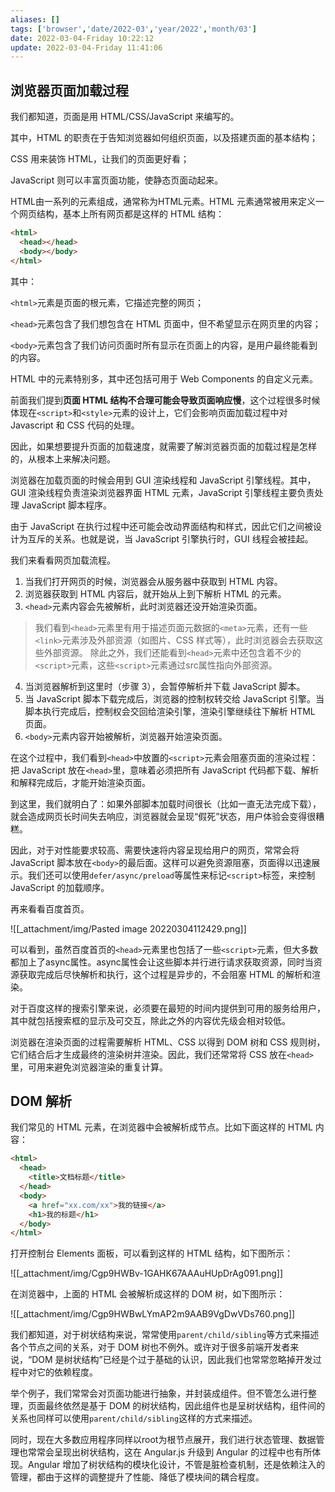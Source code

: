 ```yaml
---
aliases: []
tags: ['browser','date/2022-03','year/2022','month/03']
date: 2022-03-04-Friday 10:22:12
update: 2022-03-04-Friday 11:41:06
---
```


## 浏览器页面加载过程

我们都知道，页面是用 HTML/CSS/JavaScript 来编写的。

其中，HTML 的职责在于告知浏览器如何组织页面，以及搭建页面的基本结构；

CSS 用来装饰 HTML，让我们的页面更好看；

JavaScript 则可以丰富页面功能，使静态页面动起来。

HTML由一系列的元素组成，通常称为HTML元素。HTML 元素通常被用来定义一个网页结构，基本上所有网页都是这样的 HTML 结构：

```html
<html>
  <head></head>
  <body></body>
</html>
```

其中：

`<html>`元素是页面的根元素，它描述完整的网页；

`<head>`元素包含了我们想包含在 HTML 页面中，但不希望显示在网页里的内容；

`<body>`元素包含了我们访问页面时所有显示在页面上的内容，是用户最终能看到的内容。

HTML 中的元素特别多，其中还包括可用于 Web Components 的自定义元素。

前面我们提到**页面 HTML 结构不合理可能会导致页面响应慢**，这个过程很多时候体现在`<script>`和`<style>`元素的设计上，它们会影响页面加载过程中对 Javascript 和 CSS 代码的处理。

因此，如果想要提升页面的加载速度，就需要了解浏览器页面的加载过程是怎样的，从根本上来解决问题。

浏览器在加载页面的时候会用到 GUI 渲染线程和 JavaScript 引擎线程。其中，GUI 渲染线程负责渲染浏览器界面 HTML 元素，JavaScript 引擎线程主要负责处理 JavaScript 脚本程序。

由于 JavaScript 在执行过程中还可能会改动界面结构和样式，因此它们之间被设计为互斥的关系。也就是说，当 JavaScript 引擎执行时，GUI 线程会被挂起。

我们来看看网页加载流程。

1. 当我们打开网页的时候，浏览器会从服务器中获取到 HTML 内容。
2. 浏览器获取到 HTML 内容后，就开始从上到下解析 HTML 的元素。
3. `<head>`元素内容会先被解析，此时浏览器还没开始渲染页面。
>我们看到`<head>`元素里有用于描述页面元数据的`<meta>`元素，还有一些`<link>`元素涉及外部资源（如图片、CSS 样式等），此时浏览器会去获取这些外部资源。
>除此之外，我们还能看到`<head>`元素中还包含着不少的`<script>`元素，这些`<script>`元素通过src属性指向外部资源。
4. 当浏览器解析到这里时（步骤 3），会暂停解析并下载 JavaScript 脚本。
5. 当 JavaScript 脚本下载完成后，浏览器的控制权转交给 JavaScript 引擎。当脚本执行完成后，控制权会交回给渲染引擎，渲染引擎继续往下解析 HTML 页面。
6. `<body>`元素内容开始被解析，浏览器开始渲染页面。

在这个过程中，我们看到`<head>`中放置的`<script>`元素会阻塞页面的渲染过程：把 JavaScript 放在`<head>`里，意味着必须把所有 JavaScript 代码都下载、解析和解释完成后，才能开始渲染页面。

到这里，我们就明白了：如果外部脚本加载时间很长（比如一直无法完成下载），就会造成网页长时间失去响应，浏览器就会呈现“假死”状态，用户体验会变得很糟糕。

因此，对于对性能要求较高、需要快速将内容呈现给用户的网页，常常会将 JavaScript 脚本放在`<body>`的最后面。这样可以避免资源阻塞，页面得以迅速展示。我们还可以使用`defer/async/preload`等属性来标记`<script>`标签，来控制 JavaScript 的加载顺序。

再来看看百度首页。

![[_attachment/img/Pasted image 20220304112429.png]]

可以看到，虽然百度首页的`<head>`元素里也包括了一些`<script>`元素，但大多数都加上了async属性。async属性会让这些脚本并行进行请求获取资源，同时当资源获取完成后尽快解析和执行，这个过程是异步的，不会阻塞 HTML 的解析和渲染。

对于百度这样的搜索引擎来说，必须要在最短的时间内提供到可用的服务给用户，其中就包括搜索框的显示及可交互，除此之外的内容优先级会相对较低。

浏览器在渲染页面的过程需要解析 HTML、CSS 以得到 DOM 树和 CSS 规则树，它们结合后才生成最终的渲染树并渲染。因此，我们还常常将 CSS 放在`<head>`里，可用来避免浏览器渲染的重复计算。

## DOM 解析

我们常见的 HTML 元素，在浏览器中会被解析成节点。比如下面这样的 HTML 内容：

```html
<html>
  <head>
    <title>文档标题</title>
  </head>
  <body>
    <a href="xx.com/xx">我的链接</a>
    <h1>我的标题</h1>
  </body>
</html>
```

打开控制台 Elements 面板，可以看到这样的 HTML 结构，如下图所示：

![[_attachment/img/Cgp9HWBv-1GAHK67AAAuHUpDrAg091.png]]

在浏览器中，上面的 HTML 会被解析成这样的 DOM 树，如下图所示：

![[_attachment/img/Cgp9HWBwLYmAP2m9AAB9VgDwVDs760.png]]

我们都知道，对于树状结构来说，常常使用`parent/child/sibling`等方式来描述各个节点之间的关系，对于 DOM 树也不例外。或许对于很多前端开发者来说，“DOM 是树状结构”已经是个过于基础的认识，因此我们也常常忽略掉开发过程中对它的依赖程度。

举个例子，我们常常会对页面功能进行抽象，并封装成组件。但不管怎么进行整理，页面最终依然是基于 DOM 的树状结构，因此组件也是呈树状结构，组件间的关系也同样可以使用`parent/child/sibling`这样的方式来描述。

同时，现在大多数应用程序同样以root为根节点展开，我们进行状态管理、数据管理也常常会呈现出树状结构，这在 Angular.js 升级到 Angular 的过程中也有所体现。Angular 增加了树状结构的模块化设计，不管是脏检查机制，还是依赖注入的管理，都由于这样的调整提升了性能、降低了模块间的耦合程度。
